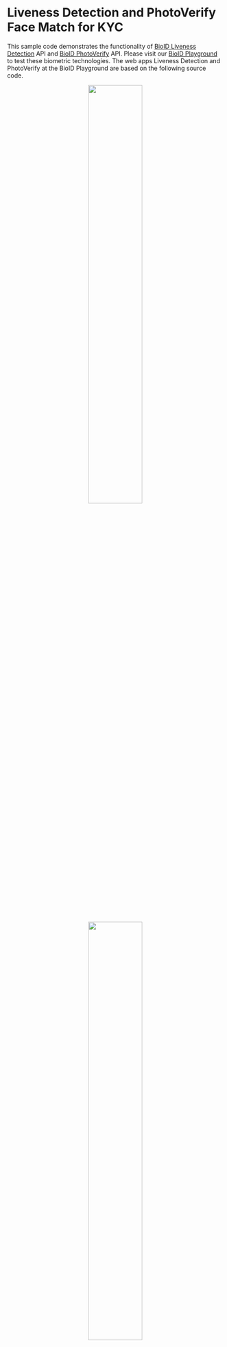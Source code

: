 ﻿# Liveness Detection and PhotoVerify Face Match for KYC
This sample code demonstrates the functionality of [BioID Liveness Detection][liveness] API and [BioID PhotoVerify][photoverify] API. Please visit our [BioID Playground][playground] to test these biometric technologies. The web apps Liveness Detection and PhotoVerify at the BioID Playground are based on the following source code.
<p align="center">
<a href="https://youtu.be/14ivZ9shtmY"><img src="https://img.youtube.com/vi/14ivZ9shtmY/maxresdefault.jpg" width="50%"></a>
<a href="https://youtu.be/EMYCZdBDT54"><img src="https://img.youtube.com/vi/EMYCZdBDT54/maxresdefault.jpg" width="50%"></a>
</p>

# Before you start developing a BioID app - you must have the following credentials
- You need a [BioID Account][bioidaccountregister] with a **confirmed** email address.
- After creating the BioID Account you can request a [trial instance][trial] for the BioID Web Service (BWS).
- After the confirmation for access to a trial instance you can login to the [BWS Portal][bwsportal].
- The BWS Portal shows you the activity for your installation and allows you to configure your test client.
- After login to the BWS Portal configure your test client. This client is already created for you. In order to access this client, please do the steps below.
- Click on your client, then click on Configuration on the left side.
- On the right side you see the section _Web API Keys_. Now create a new WEP API key for your client implemenation by clicking the 'Plus' symbol.
- You will need the _AppId_ and _AppSecret_ for your client implementation. 
> :warning: _Please note that we only store a hash of the secret i.e the secret value cannot be reconstructed! So you should copy the value of the secret now!_


# Now you are ready to create and run your first BioID Web App
We offer a ready-to-use Liveness Detection/PhotoVerify Wep App sample. This sample is created with .NET 5 and runs under Windows, Linux or MacOS. Please note: PhotoVerify performs a face match between ID photo and selfie in addition to liveness detection.

Please download this sample code and add your created _AppId_ and _AppSecret_ (see the steps before - [BWS Portal][bwsportal] and go to the file _appsettings.json_.

In the appsettings.json go to the section _BwsWebApiSettings_ and fill out the values of AppId and -Secret with your generated values from the BWS Portal.

Then compile and run the code. Now you can test the sample app with your BWS Client. For analysing the results, please go to BWS Portal and take a look at the section Logging. Please feel free to test our technology with multiple people in varying lighting conditions (e.g. inside/outside) and with different devices.

# How this sample implementation works
The web based implementation uses HTML5 with pure javascript function (please feel free to **use/copy/modify the code for your needs**).

For a fast and responsive page layout we use Bootstrap 5. You can also modify or change this for your needs.

## The workflow 

1. Access webcam by asking for permission from the user.
2. Once you have the permission from user, the capturing starts (live webcam images).
3. By pressing the button the app captures two images in total. The first image is taken immediately after pressing the button. The **BioID Motion Detection** automatically detects the required movement and triggers the capturing of the second image.
4. After both images are taken the uploading starts.
5. After successful uploading the web server calls the [BioID Web Service (BWS)][bwsreference] and returns the result back to the client.


## Capturing images from webcam video using HTML5 
Please take a look at the file _Index.cshtml_ inside the folder Views/LivenessDetection or Views/PhotoVerify)

You need a _canvas_ for drawing the live webcam video. 

The _class_ attribute specifies the layout of the canvas (mw-100 → Max-width = 100%). The id attribute helps us to identify the canvas and get access from javascript.

A button element is defined for starting image capturing for liveness detection. 


```html
<canvas class="align-bottom mw-100" id="drawingcanvas"></canvas>
<button id="capture" class="btn btn-success">Basic</button>
```

These two html elements are the minimum requirement to capture and process the image data.


## Display live webcam video
To start and display the live webcam video we create a video element in the javascript.
If the event DOMContentLoaded is fired, the function startVideo(video, initCanvases) is finally called and some listener for buttons are enabled.


```js
document.addEventListener("DOMContentLoaded", () => {
 
           document.getElementById('capture').addEventListener('click', capture);
 
           var popoverTriggerList = [].slice.call(document.querySelectorAll('[data-toggle="popover"]'))
           popoverTriggerList.map(function (popoverTriggerEl) { return new bootstrap.Popover(popoverTriggerEl) });
 
           document.getElementById('howtovideo').addEventListener('click', () => {
               let howtovideo = document.getElementById('howtovideo');
               if (howtovideo.paused) { howtovideo.play(); }
               else { howtovideo.pause(); }
           });
           document.getElementById('closehowtovideo').addEventListener('click', () => { document.getElementById('howtovideodiv').remove(); });
 
           startVideo(video, initCanvases);
       });
```
_startVideo_ function helps to get access to the camera video stream and _initCanvases_ receives this videostream.
The function _startVideo_ is implemented in the _videoCapture.js_ file (wwwroot/js/). Feel free to use this file for your implementation.

The size (width/height) of the canvas is specified for portrait mode. Usually a webcam video delivers the images in landscape mode. For capturing face images we do not need the information on the left and on the right in a landscape image. Therefore, the size of the image is reduced to portrait mode. E.g., with a 640x480 pixel camera image, you remove areas to the left and the right so that you get a 360x480 pixel image. As a benefit for users with limited bandwidth, this way, the upload size is reduced by almost 50%.

Use a lossless compression algorithm for the image. Our recommendation is PNG format. If you compare  PNG vs JPG with best quality settings, PNG has the best performance for our system.



Inside initCanvases an interval-timer is started to grab about 20 frames per second and call the processFrame().

```js
function initCanvases(videoElement, mediaStream) {
          // we prefer 3 : 4 face image resolution
          let aspectratio = videoElement.videoWidth / videoElement.videoHeight < 3 / 4 ? videoElement.videoWidth / videoElement.videoHeight : 3 / 4;
          drawingCanvas.height = videoElement.videoHeight;
          drawingCanvas.width = drawingCanvas.height * aspectratio;
          motionCanvas.height = motionAreaHeight;
          motionCanvas.width = motionCanvas.height * aspectratio;
 
          drawingCanvas.title = `Capturing ${videoElement.videoWidth}x${videoElement.videoHeight}px (cropped to ${drawingCanvas.width}x${drawingCanvas.height}) from ${mediaStream.getVideoTracks()[0].label}.`
 
          // mirror live preview
          let ctx = drawingCanvas.getContext('2d');
          ctx.translate(drawingCanvas.width, 0);
          ctx.scale(-1, 1);
          // set an interval-timer to grab about 20 frames per second
          setInterval(processFrame, 50);
      }
```

The processFrame function is called for every grabbed frame.
For each incoming image the motion is analysed compared to the first image. The activation of the motion detection starts by clicking the capture button.
The implementation of the BioID Motion Detection is implemented in the videoCapture.js.


```js
function processFrame() {
          let w = drawingCanvas.width, h = drawingCanvas.height, aspectratio = w / h;
          let cutoff = video.videoWidth - (video.videoHeight * aspectratio);
          let ctx = drawingCanvas.getContext('2d');
          ctx.drawImage(video, cutoff / 2, 0, video.videoWidth - cutoff, video.videoHeight, 0, 0, w, h);
 
          if (capturing) {
              // scale current image into the motion canvas
              let motionctx = motionCanvas.getContext('2d');
              motionctx.drawImage(drawingCanvas, w / 8, h / 8, w - w / 4, h - h / 4, 0, 0, motionCanvas.width, motionCanvas.height);
              let currentImageData = motionctx.getImageData(0, 0, motionCanvas.width, motionCanvas.height);
 
              if (template) {
                  let movement = motionDetection(currentImageData, template);
                  // trigger if movementPercentage is above threshold (default: when 20% of maximum movement is exceeded)
                  if (movement > motionThreshold) {
                      capturing = false;
                      template = null;
                      drawingCanvas.toBlob(handleImage2)
                      console.log('captured second image');
                  }
              } else {
                  // use as template
                  template = createTemplate(currentImageData);
                  // capture the current image
                  drawingCanvas.toBlob(setImage1)
                  console.log('captured first image');
              }
          }
 
          ctx.beginPath();
          ctx.arc(w / 2, h / 2, w * 0.4, 0, 2 * Math.PI);
          ctx.lineWidth = 3;
          ctx.strokeStyle = '#fff';
          ctx.stroke();
          ctx.rect(0, 0, w, h);
          ctx.fillStyle = 'rgba(220, 220, 220, 0.8)';
          ctx.fill('evenodd');
 
      }
```

> ### UX
> A white circle is displayed on the canvas. Outside the circle the image is faded, to motivate the user to position his/her head inside this circle. Everything outside the circle is not considered relevant data, as only the center of the image is analysed by the motion algorithm. Thus, for the best performance we require frontal faces inside the circle.

Our experience has shown the best results with the proposed canvas. The layout for this canvas is up to you but it is important to capture frontal and fully visible centered faces. This way you also avoid failures like no fully visible face, etc.

### BioID Motion Detection
BioID Motion Detection algorithm is mandatory for capturing suitable images. The implementation is in videocapture.js.

If the image capturing is activated, the first image is taken immediately. The second image is triggered by the BioID Motion Detection, as soon as enough movement is detected.


**The motion region is only a tiny part inside the white circle area. The javascript based implementation of the BioID Motion Algorithm is optimized and works with all devices independent of the cpu performance. If you increase the motion area, don`t forget that slow devices might not be working fluently.**

Please use our code as it is to achieve the best result for the liveness detection.

> ### UX
> Our experience for this motion detection threshold is the default setting. In general we differentiate static camera (PC/Laptop) from mobile camera. With a mobile camera you get additional movement from holding the device. To avoid accidential image triggering, the threshold for mobile devices is higher.

`const motionThreshold = isMobileDevice() ? 50 : 20;`

We offer the function _isMobileDevice_() (wwwroot/js/videocapture.js) to detect, if the javascript is running on a mobile device or not.

## Start Capturing of 2 images and call BWS Liveness Detection
If the user presses the capture button the capture function is called and the capture state (boolean) is true. The processFrame function processes the live video stream and activates the motion detection analyzation with the capture state.

If the motion reaches the threshold the second image is uploading and the capture process and motion detection stops. Both images are uploaded inside a form as blob data. Take a look at_toBlob_ function.



```js
function sendImages() {
          document.getElementById('captureSpinner').style.display = "none";
          document.getElementById('progressSpinner').style.display = "inline-block";
 
          var formData = new FormData(document.getElementById('capture-form'));
          formData.append('image1', firstCapturedImage);
          formData.append('image2', secondCapturedImage);
          xhr.open("POST", "/LivenessDetection/Process");
          xhr.send(formData);
}
```


Both images are uploaded to the web server. Now the web server calls the BWS liveness detection API.
Please take a look: Controllers → _LivenessDetectionController.cs_ 

`public async Task<IActionResult> ProcessAsync()`

First of all we extract both images from the received form data. Both images are blobs and can be converted to byte arrays. 


## Call BWS LiveDetection API - [Reference][livenessreference]

```c#
using var httpClient = new HttpClient();
httpClient.DefaultRequestHeaders.Authorization = new AuthenticationHeaderValue("Basic", Utilities.EncodeCredentials(_bwsSettings.AppId, _bwsSettings.AppSecret));
var requestBody = new
{
    liveimage1 = "data:image/png;base64," + Convert.ToBase64String(image1),
    liveimage2 = "data:image/png;base64," + Convert.ToBase64String(image2)
};
using var content = JsonContent.Create(requestBody);
using var response = await httpClient.PostAsync($"{_bwsSettings.Endpoint}livedetection", content);
```
We use the standard http client from Microsoft. This API call requires Basic Authentication, i.e. you have to provide an HTTP authorization header using the authorization method Basic and the base64 encoded string App-ID:App-Secret.

To receive the necessary BWS WebAPI access data (App-ID and App-Secret) you have to register your application on the [BWS Portal][bwsportal] first. 

The body contains the two images encoded into a Data-URL string using the data URI scheme as described in [RFC 2397][RFC2397].

Finally we call the LiveDetection API.


## Call BWS PhotoVerify API - [Reference][photoverifyreference]

For PhotoVerify, you only need to add the ID-Photo to the form data on the client side. After uploading the images you see the BWS PhotoVerify call below: 

> ### UX
> Prompt the user to take a snapshot of their ID or passport photo (without holographic reflection). Please note: Only the portrait image is required for PhotoVerify call. A full UX guide for <a href="https://youtu.be/EMYCZdBDT54">ID photo capture</a> can be found on YouTube. 

```c#
using var httpClient = new HttpClient();
httpClient.DefaultRequestHeaders.Authorization = new AuthenticationHeaderValue("Basic", Utilities.EncodeCredentials(_bwsSettings.AppId, _bwsSettings.AppSecret));
var requestBody = new
{     
    liveimage1 = image1 == null ? "data:," : "data:image/png;base64," + Convert.ToBase64String(image1),
    liveimage2 = image2 == null ? "data:," : "data:image/png;base64," + Convert.ToBase64String(image2),
    idphoto = "data:image/png;base64," + Convert.ToBase64String(photo)
};
using var content = JsonContent.Create(requestBody);
using var response = await httpClient.PostAsync($"{_bwsSettings.Endpoint}photoverify2", content);
```

Finally send the result back to the client as feedback.
Important is the block below. OnReadyStadeChange is the function to be executed when the readyState changes.

```
var xhr = new XMLHttpRequest();
xhr.onreadystatechange = OnReadyStateChange;
```

Both images were sent by AJAX call to the server.
With status _200_ of the AJAX request you receive the result of the liveness detection from the web server; otherwise an error occurred.

 
```js
function OnReadyStateChange() {
   if (xhr.readyState == XMLHttpRequest.DONE) {
      if (xhr.status == 200) {
         let captureView = document.getElementById('result-view');
         captureView.innerHTML = this.responseText;
         setImage1(firstCapturedImage);
         setImage2(secondCapturedImage);
       } else {
         alert('There was an error processing the AJAX request: ' + xhr.responseText);
       }
       document.getElementById('capture').disabled = false;
   }
};
```

Have a look here for more information on face [liveness detection][liveness].

You can find more information about our [face recognition software][bioid] technology at our website.


[bioidaccountregister]: https://account.bioid.com/Account/Register "Register a BioID account" 
[trial]: https://bwsportal.bioid.com/register "Register for a trial instance"
[bwsportal]: https://bwsportal.bioid.com "BWS Portal"
[bwsreference]: https://developer.bioid.com/bwsreference/web-api "BWS Reference"
[livenessreference]: https://developer.bioid.com/bwsreference/web-api/livedetection-web-api "LiveDetection Web API"
[photoverifyreference]: https://developer.bioid.com/bwsreference/web-api/photoverify-web-api "PhotoVerify Web API"
[RFC2397]: https://datatracker.ietf.org/doc/html/rfc2397 "RFC 2397"
[playground]: https://playground.bioid.com "BioID Playground"
[liveness]: https://www.bioid.com/liveness-detection/ "presentation attack detection"
[photoverify]: https://www.bioid.com/identity-proofing-photoverify/ "PhotoVerify"
[bioid]: https://www.bioid.com "BioID - be recognized"
[livenessvideo]: https://youtu.be/14ivZ9shtmY
[photoverifyvideo]: https://youtu.be/EMYCZdBDT54
